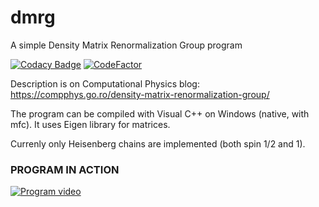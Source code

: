 # dmrg
A simple Density Matrix Renormalization Group program

[![Codacy Badge](https://api.codacy.com/project/badge/Grade/5aef89c12d0e4e57b505e214dc4a4fb7)](https://app.codacy.com/gh/aromanro/dmrg?utm_source=github.com&utm_medium=referral&utm_content=aromanro/dmrg&utm_campaign=Badge_Grade_Settings)
[![CodeFactor](https://www.codefactor.io/repository/github/aromanro/dmrg/badge/master)](https://www.codefactor.io/repository/github/aromanro/dmrg/overview/master)

Description is on Computational Physics blog: https://compphys.go.ro/density-matrix-renormalization-group/

The program can be compiled with Visual C++ on Windows (native, with mfc). 
It uses Eigen library for matrices.

Currenly only Heisenberg chains are implemented (both spin 1/2 and 1).

### PROGRAM IN ACTION

[![Program video](https://img.youtube.com/vi/LHnebbE_XP4/0.jpg)](https://youtu.be/LHnebbE_XP4)

